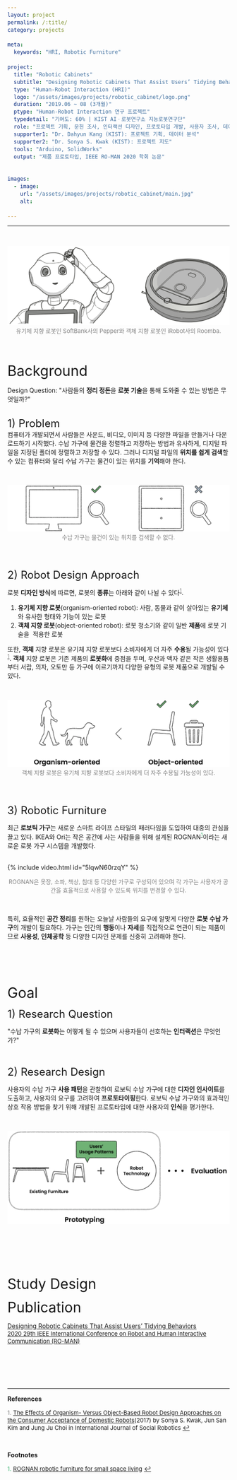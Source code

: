 ```yaml
---
layout: project
permalink: /:title/
category: projects

meta:
  keywords: "HRI, Robotic Furniture"

project:
  title: "Robotic Cabinets"
  subtitle: "Designing Robotic Cabinets That Assist Users’ Tidying Behaviors"
  type: "Human-Robot Interaction (HRI)"
  logo: "/assets/images/projects/robotic_cabinet/logo.png"
  duration: "2019.06 ~ 08 (3개월)"
  ptype: "Human-Robot Interaction 연구 프로젝트"
  typedetail: "기여도: 60% | KIST AIㆍ로봇연구소 지능로봇연구단"
  role: "프로젝트 기획, 문헌 조사, 인터랙션 디자인, 프로토타입 개발, 사용자 조사, 데이터 분석"
  supporter1: "Dr. Dahyun Kang (KIST): 프로젝트 기획, 데이터 분석"
  supporter2: "Dr. Sonya S. Kwak (KIST): 프로젝트 지도"
  tools: "Arduino, SolidWorks"
  output: "제품 프로토타입, IEEE RO-MAN 2020 학회 논문"


images:
  - image:
    url: "/assets/images/projects/robotic_cabinet/main.jpg"
    alt:

---
```

---
<br>
<!-- ![background](/assets/images/projects/modular_smart_speaker/bg.png) -->
<p align="center">
  <img src="/assets/images/projects/robotic_cabinet/intro.png">
  <br>
  <font size="2em" color="gray">유기체 지향 로봇인 SoftBank사의 Pepper와 객체 지향 로봇인 iRobot사의 Roomba.</font>
</p>
<br><br>

<font size="6em">Background</font>
<br>

Design Question: "사람들의 **정리 정돈**을 **로봇 기술**을 통해 도와줄 수 있는 방법은 무엇일까?"  
<br>

<font size="5em">1) Problem</font>
<br>
컴퓨터가 개발되면서 사람들은 사운드, 비디오, 이미지 등 다양한 파일을 만들거나 다운로드하기 시작했다.
수납 가구에 물건을 정렬하고 저장하는 방법과 유사하게, 디지털 파일을 지정된 폴더에 정렬하고 저장할 수 있다.
그러나 디지털 파일의 **위치를 쉽게 검색**할 수 있는 컴퓨터와 달리 수납 가구는 물건이 있는 위치를 **기억**해야 한다.

<br>
<p align="center">
  <img src="/assets/images/projects/robotic_cabinet/bg.png">
  <br>
  <font size="2em" color="gray">수납 가구는 물건이 있는 위치를 검색할 수 없다.</font>
</p>
<br><br>

<font size="5em">2) Robot Design Approach</font>
<br>

로봇 **디자인 방식**에 따르면, 로봇의 **종류**는 아래와 같이 나뉠 수 있다<sup id="R01">[<span style="color:gray">1</span>](#reference_1)</sup>.
01. **유기체 지향 로봇**(organism-oriented robot): 사람, 동물과 같이 살아있는 **유기체**와 유사한 형태와 기능이 있는 로봇
02. **객체 지향 로봇**(object-oriented robot): 로봇 청소기와 같이 일반 **제품**에 로봇 기술을  적용한 로봇

또한, **객체** 지향 로봇은 유기체 지향 로봇보다 소비자에게 더 자주 **수용**될 가능성이 있다<sup id="R01">[<span style="color:gray">1</span>](#reference_1)</sup>.
**객체** 지향 로봇은 기존 제품의 **로봇화**에 중점을 두며, 우산과 액자 같은 작은 생활용품부터 서랍, 의자, 오토만 등 가구에 이르기까지 다양한 유형의 로봇 제품으로 개발될 수 있다.  

<br>
<p align="center">
  <img src="/assets/images/projects/robotic_cabinet/bg2.png">
  <br>
  <font size="2em" color="gray">객체 지향 로봇은 유기체 지향 로봇보다 소비자에게 더 자주 수용될 가능성이 있다.</font>
</p>
<br><br>

<font size="5em">3) Robotic Furniture</font>
<br>

최근 **로보틱 가구**는 새로운 스마트 라이프 스타일의 패러다임을 도입하여 대중의 관심을 끌고 있다.
IKEA와 Ori는 작은 공간에 사는 사람들을 위해 설계된 ROGNAN<sup id="F01">[<span style="color:MediumSeaGreen">1</span>](#footnote_1)</sup>이라는 새로운 로봇 가구 시스템을 개발했다.  
<br>

{% include video.html id="5lqwN60rzqY" %}

<p align="center"><font size="2em" color="gray">ROGNAN은 옷장, 소파, 책상, 침대 등 다양한 가구로 구성되어 있으며 각 가구는 사용자가 공간을 효율적으로 사용할 수 있도록 위치를 변경할 수 있다.</font></p>
<br>

특히, 효율적인 **공간 정리**를 원하는 오늘날 사람들의 요구에 알맞게 다양한 **로봇 수납 가구**의 개발이 필요하다.
가구는 인간의 **행동**이나 **자세**를 직접적으로 연관이 되는 제품이므로 **사용성**, **인체공학** 등 다양한 디자인 문제를 신중히 고려해야 한다.
<br><br><br><br><br><br>

<font size="6em">Goal</font>
<br>

<font size="5em">1) Research Question</font>
<br>

"수납 가구의 **로봇화**는 어떻게 될 수 있으며 사용자들이 선호하는 **인터랙션**은 무엇인가?"
<br><br><br>

<font size="5em">2) Research Design</font>
<br>

사용자의 수납 가구 **사용 패턴**을 관찰하여 로보틱 수납 가구에 대한 **디자인 인사이트**를 도출하고, 사용자의 요구를 고려하여 **프로토타이핑**한다.
로보틱 수납 가구와의 효과적인 상호 작용 방법을 찾기 위해 개발된 프로토타입에 대한 사용자의 **인식**을 평가한다.

<br>
<p align="center">
  <img src="/assets/images/projects/robotic_cabinet/goal.png">
</p>
<br><br><br><br><br>

<font size="6em">Study Design</font>
<br>

<font size="6em">Publication</font>
<br>

[<u>Designing Robotic Cabinets That Assist Users’ Tidying Behaviors</u> <br> <font size="2em"><u>2020 29th IEEE International Conference on Robot and Human Interactive Communication (RO-MAN)</u></font>](https://ieeexplore.ieee.org/abstract/document/9223550)
<br><br><br><br><br><br>

---
**References**  

<a name="reference_1"><font size="2em" color="gray">1.</font></a> [<font size="2em"><u>The Effects of Organism- Versus Object-Based Robot Design Approaches on the Consumer Acceptance of Domestic Robots</u></font>](https://link.springer.com/article/10.1007/s12369-016-0388-1)<font size="2em">(2017) by Sonya S. Kwak, Jun San Kim and Jung Ju Choi in International Journal of Social Robotics</font> [↩](#R01)

<br>

**Footnotes**  

<a name="footnote_1"><font size="2em" color="MediumSeaGreen">1.</font></a> [<font size="2em"><u>ROGNAN robotic furniture for small space living</u></font>](https://ikea.today/rognan-robotic-furniture-for-small-space-living/) [↩](#F01)  

<br><br><br>
